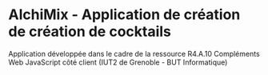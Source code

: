 # AlchiMix - Application de création de création de cocktails
Application développée dans le cadre de la ressource R4.A.10 Compléments Web JavaScript côté client (IUT2 de Grenoble - BUT Informatique)
